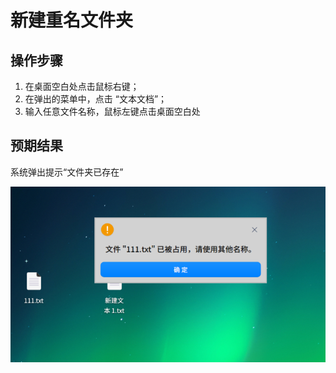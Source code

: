 # 新建重名文件夹

## 操作步骤

1. 在桌面空白处点击鼠标右键；
2. 在弹出的菜单中，点击 “文本文档”；
3. 输入任意文件名称，鼠标左键点击桌面空白处

## 预期结果

系统弹出提示“文件夹已存在”

![新建重名文件夹.png](./img/新建重名文件夹.png)

